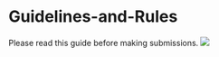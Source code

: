 # Guidelines-and-Rules
Please read this guide before making submissions.
![](https://drive.google.com/file/d/1Cm2zQC6-XlPYqC8Bzjp55ZtDn79-TonK/view?usp=sharing)

